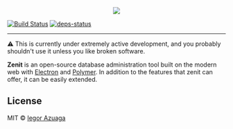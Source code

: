 <center><img src="https://drive.google.com/uc?export=download&id=0B9WchF8WhEn9bjAxaGxKWko4d2s"></center> 

[![Build Status](https://travis-ci.org/zenit/zenit.svg?branch=master)](https://travis-ci.org/zenit/zenit)
[![deps-status](https://david-dm.org/zenit/zenit/dev-status.svg)](https://github.com/zenit/zenit/blob/master/package.json)
- - - -

:warning: This is currently under extremely active development, and you probably shouldn't use it unless you like broken software.

**Zenit** is an open-source database administration tool built on the modern web with [Electron](https://github.com/atom/electron) and [Polymer](https://github.com/polymer/polymer). In addition to the features that zenit can offer, it can be easily extended.


## License
MIT © [Iegor Azuaga](https://github.com/iiegor)
